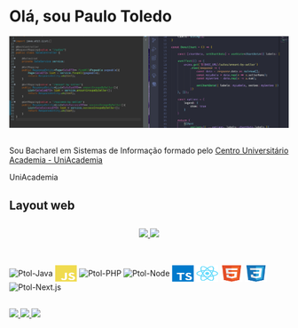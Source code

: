 # Olá, sou Paulo Toledo

![Imagem](https://github.com/PToledoCESJF/ptoledocesjf/blob/main/assets/Spring%26React.png)

##

Sou Bacharel em Sistemas de Informação formado pelo [Centro Universitário Academia - UniAcademia](https://www.uniacademia.edu.br)

</a> UniAcademia 

## Layout web



##

<div align="center">
  <a href="https://github.com/ptoledocesjf">
    <img height="140em" src="https://github-readme-stats.vercel.app/api?username=ptoledocesjf&show_icons=true&theme=dracula&include_all_commits=true&count_private=true" />
    <img height="140em" src="https://github-readme-stats.vercel.app/api/top-langs/?username=ptoledocesjf&layout=compact&langs_count=7&theme=dracula" />
  </a>
</div>

##

<div style="display: inline_block"><br>
  <img align="center" alt="Ptol-Java" height="30" width="40" src="https://cdn.jsdelivr.net/gh/devicons/devicon/icons/java/java-original.svg" />
  <img align="center" alt="Ptol-Js" height="30" width="40" src="https://raw.githubusercontent.com/devicons/devicon/master/icons/javascript/javascript-plain.svg" />
  <img align="center" alt="Ptol-PHP" height="30" width="40" src="https://cdn.jsdelivr.net/gh/devicons/devicon/icons/php/php-original.svg" />
  <img align="center" alt="Ptol-Node" height="30" width="40" src="https://cdn.jsdelivr.net/gh/devicons/devicon/icons/nodejs/nodejs-original-wordmark.svg" />
  <img align="center" alt="Ptol-Ts" height="30" width="40" src="https://raw.githubusercontent.com/devicons/devicon/master/icons/typescript/typescript-plain.svg" />
  <img align="center" alt="Ptol-React" height="30" width="40" src="https://raw.githubusercontent.com/devicons/devicon/master/icons/react/react-original.svg" />
  <img align="center" alt="Ptol-HTML" height="30" width="40" src="https://raw.githubusercontent.com/devicons/devicon/master/icons/html5/html5-original.svg" />
  <img align="center" alt="Ptol-CSS" height="30" width="40" src="https://raw.githubusercontent.com/devicons/devicon/master/icons/css3/css3-original.svg" />
  <img align="center" alt="Ptol-Next.js" height="30" width="40" src="https://cdn.jsdelivr.net/gh/devicons/devicon/icons/nextjs/nextjs-original-wordmark.svg" />
</div>

##

<div> 
  <a href="https://www.linkedin.com/in/paulo-toledo-0488b1174/" target="_blank">
    <img src="https://img.shields.io/badge/-LinkedIn-%230077B5?style=for-the-badge&logo=linkedin&logoColor=white" />
  </a> 
  <a href = "mailto:ptoledo.bsices@gmail.com">
    <img src="https://img.shields.io/badge/Gmail-D14836?style=for-the-badge&logo=gmail&logoColor=white" target="_blank" />
  </a>
  
  <a href = "mailto:paulodat.902522195@uniacademia.edu.br">
    <img src="https://img.shields.io/badge/Microsoft_Outlook-0078D4?style=for-the-badge&logo=microsoft-outlook&logoColor=white target="_blank" />
  </a>
</div>
